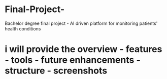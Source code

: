 # Final-Project-
Bachelor degree final project - AI driven platform for monitoring patients' health conditions 
# i will provide the overview - features - tools - future enhancements - structure - screenshots 
